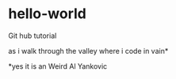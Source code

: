 # hello-world


Git hub tutorial

as i walk through the valley where i code in vain*







*yes it is an Weird Al Yankovic
